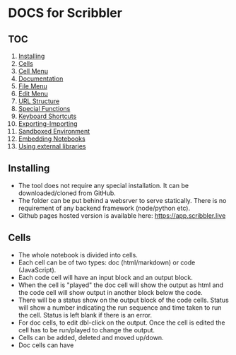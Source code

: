 # DOCS for Scribbler

## TOC
1. [Installing](#installing)
2. [Cells](#cells)
3. [Cell Menu](#cell-menu)
4. [Documentation](#documentation)
5. [File Menu](#file-menu)
6. [Edit Menu](#edit-menu)
7. [URL Structure](#url-structure)
8. [Special Functions](#special-functions)
9. [Keyboard Shortcuts](#keyboard-shortcuts)
10. [Exporting-Importing](#exporting-importing)
11. [Sandboxed Environment](#sandboxed-enviroment)
12. [Embedding Notebooks](#embedding-notebooks)
13. [Using external libraries](#using-external-libraries)

## Installing
- The tool does not require any special installation. It can be downloaded/cloned from GitHub.
- The folder can be put behind a websrver to serve statically. There is no requirement of any backend framework (node/python etc). 
- Github pages hosted version is available here: https://app.scribbler.live

## Cells
- The whole notebook is divided into cells. 
- Each cell can be of two types: doc (html/markdown) or code (JavaScript). 
- Each code cell will have an input block and an output block. 
- When the cell is "played" the doc cell will show the output as html and the code cell will show output in another block below the code. 
- There will be a status show on the output block of the code cells. Status will show a number indicating the run sequence and time taken to run the cell. Status is left blank if there is an error. 
- For doc cells, to edit dbl-click on the output. Once the cell is edited the cell has to be run/played to change the output. 
- Cells can be added, deleted and moved up/down. 
- Doc cells can have <style> tags also inside them. 
- All the elements created in doc cells using html can be accessed in the code cells through document.getelementbyid or document.queryselector. jQuery style $() can also be used by loading/importing jQuery library (see [Using external libraries](#using-external-libraries)). 
- Last evaluated expression of a code cell is displayed in the output. Ensure the last expression is not very large (like a large array or a function declaration).

## Cell Menu
Certain operations can be done on cell-menu. The cell-menu is at top-right corner of the cell (for smaller screens it is above the cell). The menu consists of:
- Toggling type of cell from code to doc and vice-versa
- Running/playing (►) the cell to run the code in the cell or to display the doc content
- Moving the cell up (↑) 
- Moving the cell down (↓)
- Adding another cell below the current cell (✛)
- Deleting the current cell (☓)

## File Menu
The file menu consists of:
- Save: Saving a notebook to the browser storage
- Open: Opening a notebook from the browser storage
- Upload: Opening a .jsnb file from local machine
- Download: Saving the current notebook as .jsnb file on local machine
- GitHub: Loading a file from a GitHub repository or pushing a file to a GitHub repository. An authentication dialogue will pop up asking for Access Toke, username/owner name, repo and file path. Access token is not stored in the back end and is used to authenticate GitHub API calls.
- Download as HTML: Save the current notebook as HTM to local machine. HTLM cells will be displayed as HTML. For code cells both the code and output of the code is displayed as HTML. 
- Download only output as HTML: Save only the output of the current notebook as HTML on local machine.
- Download as JS: Down load the code in cells as a single JavaSript file.

## Documentation
- Create documentation cells by selecting "Doc" from the cell menu
- Documentation is rendered in HTML format

### Markdown Support

- Prefix text with //>md to render documentation in Markdown format

### Magic Words
- //>md: Treat cell content as Markdown
- //>html: Treat cell content as HTML
### Usage
- Use magic words in documentation cells and code cells
- Render code comments or explanations in Markdown
- Embed HTML content in code cells

## Edit Menu
The edit menu consists of:
- Insert code cell: A blank code-type cell is inserted at the end of the current notebook
- Insert doc cell: A blank html-type cell is inserted at the end of the current notebook
- Insert style cell: A blank html-type cell with <style> tags is inserted at the end of the current notebook
  
## URL Structure
- The URL of Github pages deployment is [https://app.scribbler.live](https://app.scribbler.live). 
- For downloaded file it will be file://path/index.html. For self hosted solutions the main link will be as per the deployment. 
- Following the main link, there can be an anchor attached. The location of the anchor is taken as the file to be loaded into the notebook. For example, [https://app.scribbler.live/#./examples/Hello-world.jsnb](https://app.scribbler.live#./examples/Hello-world.jsnb) will "GET" the file https://app.scribbler.live/examples/Hello-world.jsnb and load it into Scribbler. The file has to be available publicly to load in this fashion. 
- Git hub files can be loaded using a shorter notation of github:user-name/repo/path-of-file. So the above file can be linked as : [https://app.scribbler.live#github:gopi-suvanam/scribbler/examples/Hello-world.jsnb](https://app.scribbler.live#github:gopi-suvanam/scirbbler/examples/Hello-world.jsnb). If the repo is public, Scribbler will try to GET it and load it, else GitHub authentication dialoge will pop up. 
- When a file is loded from or pushed to GitHub, the URL updates to this format. The URL can be shared with others for easy collaboration.

## Special Functions
There are a few special functions:
- scrib.show(..) displays the object in the output cell. Ensure the content displayed is not very large, else it will be truncated. 
- scrib.currCell() function returns the element corresponding to the output <div> of the current code cell. 
Both these functions might behave differently when called from within asynchronous code.
  
Other useful functions:
- scrib.getDom(id) is short form for window.getElementById
- scrib.waitForDom(id) is an asynchronous version of scrib.waitForDom, where the function waits for a dom to be available and resolves to the element once it is available. This is useful if a dom is being created by another asynchronous activity. scrib.waitForDom can be used as: scrib.waitForDom(id).then(dom=>{stuff to do with dom}) or inside and async function it can be used as dom = await scrib.waitForDom(id).\
- scrib.uploadFile opens file browser and resolves to the contents of a file if selected.
- scrib.loadScript(url) to load the url as script. Example: To load JQuery use: scrib.loadScript("https://code.jquery.com/jquery-3.6.3.min.js")

## Keyboard Shortcuts
These shortcuts work when a code cell is in focus:
- Ctrl-Enter/Cmd-Enter: Run the current cell
- Shift-Enter': Run the current cell and go to next cell
- Alt-Enter/Option-Enter: Insert new cell
- Alt-D/Option-D: Delete the current cell (no undo at the moment, so be careful)
- Alt/Option-Up Arrow: Move the cell up
- Alt/Option-Up Down: Move the cell down

These shortcuts are global
- Alt-R/Option-R: Run all the cells
- Ctrl-G: Import from/Push to GitHub
- Ctrl-S: Save the notebook to the browser
- Ctrl-O: Load a jsnb from local machine

## Exporting-Importing
- A file on GitHub repo can be loaded into the .jsnb file. The repo has to be public or you should be a collaborator.
- A notebook can be pushed to GiHub. You should be a collaborator on the repo for this.
- GitHub operations will require an [access token from GitHub](https://docs.github.com/en/authentication/keeping-your-account-and-data-secure/creating-a-personal-access-token#creating-a-fine-grained-personal-access-token)
- Files in public GitHub repos can be directly accessed as: https://app.scribbler.live#https://raw.githubusercontent.com/[USERNAME]/[REPO]/[BRANCH]/[PATH_TO_FILE]
- If GitHub pages are enabled for the repo, the files can be accessed also using this link: https://app.scribbler.live#https://[USERNAME].github.io/[REPO]/[PATH_TO_FILE]
- The output of a notebook can be downloaded as an HTML file (with code or wothout code)
- The code of a notebook can be downloaded as a JavaScript file
  
## Sandboxed Enviroment
- The Scribbler notebook runs in a sandboxed iFrame. This blocks several functionalities including accessing certain browser APIs, accessing external resources where CORS is not allowed, accessing cookies etc.
- To enable these features, click on the icon ⤯ at the top-right corner above the notebook. After confirmation, the notebook will be reloaded without the sandbox.

## Embedding Notebooks
- Scribbler notebooks can be embedded as an iFrame in other pages.
- For this use the code:
```html
<iframe id="sandbox" style="width:100%;height:100%" src ="https://app.scribbler.live/sandbox.html?jsnb=link-to-the-notebook-file"></iframe>
```
- Replace link-to-the-notebook-file with the path of the file.
- Github file can be embedded using:
```html
<iframe id="sandbox" style="width:100%;height:100%" src ="https://app.scribbler.live/sandbox.html?jsnb=github:user/repository/path-to-file"></iframe>
```
- Note: Embed a notebook in your page only if you trust the notebook.

## Using external libraries
External libraries can be used using two specially built functions:
- scrib.loadScript(url,async) to load the url as script. Example: To load JQuery use: scrib.loadScript("https://code.jquery.com/jquery-3.6.3.min.js")
- Additionally, dynamic import from ES6 can be used to load a module. Example: import("https://unpkg.com/jquery@3.3.1/dist/jquery.min.js")
- D3 and Plotlyjs are preloaded. Also a sister project DI-Labs is preloaded. DI-Labs provides easy interface for working with data including plotting, array manipulation and scientific computing. See this example for more details: [https://app.scribbler.live#./examples/AMM-Simulation.jsnb](https://app.scribbler.live#./examples/AMM-Simulation.jsnb)
  
  
